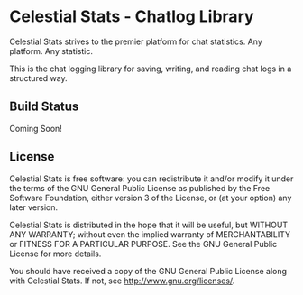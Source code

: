 # Celestial Stats - Chatlog Library 

Celestial Stats strives to the premier platform for chat statistics. Any platform. Any statistic.

This is the chat logging library for saving, writing, and reading chat logs in a structured way.

## Build Status

Coming Soon!

## License

Celestial Stats is free software: you can redistribute it and/or modify it under the terms of the GNU General Public License as published by the Free Software Foundation, either version 3 of the License, or (at your option) any later version.

Celestial Stats is distributed in the hope that it will be useful, but WITHOUT ANY WARRANTY; without even the implied warranty of MERCHANTABILITY or FITNESS FOR A PARTICULAR PURPOSE.  See the GNU General Public License for more details.

You should have received a copy of the GNU General Public License along with Celestial Stats.  If not, see <http://www.gnu.org/licenses/>.

